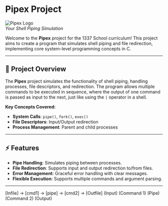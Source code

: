 # Pipex Project

![Pipex Logo](https://via.placeholder.com/200x50?text=Pipex+Logo)  
*Your Shell Piping Simulation*

Welcome to the **Pipex** project for the 1337 School curriculum! This project aims to create a program that simulates shell piping and file redirection, implementing core system-level programming concepts in C.

---

## 🚀 Project Overview

The **Pipex** project simulates the functionality of shell piping, handling processes, file descriptors, and redirection. The program allows multiple commands to be executed in sequence, where the output of one command is passed as input to the next, just like using the `|` operator in a shell.

**Key Concepts Covered:**

- **System Calls**: `pipe()`, `fork()`, `exec()`
- **File Descriptors**: Input/Output redirection
- **Process Management**: Parent and child processes

---

## ⚡ Features

- **Pipe Handling**: Simulates piping between processes.
- **File Redirection**: Supports input and output redirection to/from files.
- **Error Management**: Graceful error handling with clear messages.
- **Flexible Execution**: Supports multiple commands and argument parsing.

---


   [Infile] -> [cmd1] -> [pipe] -> [cmd2] -> [Outfile]
   (Input)    (Command 1)  (Pipe)   (Command 2)  (Output)
